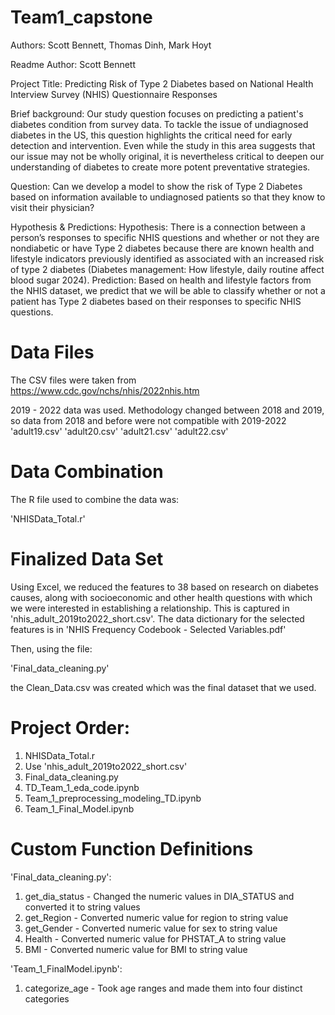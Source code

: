 # Team1_capstone

Authors: Scott Bennett, Thomas Dinh, Mark Hoyt

Readme Author: Scott Bennett

Project Title:
Predicting Risk of Type 2 Diabetes based on National Health Interview Survey (NHIS) Questionnaire Responses

Brief background:
Our study question focuses on predicting a patient's diabetes condition from survey data. To tackle the issue of undiagnosed diabetes in the US, this question highlights the critical need for early detection and intervention. Even while the study in this area suggests that our issue may not be wholly original, it is nevertheless critical to deepen our understanding of diabetes to create more potent preventative strategies.

Question:
Can we develop a model to show the risk of Type 2 Diabetes based on information available to undiagnosed patients so that they know to visit their physician?

Hypothesis & Predictions:
Hypothesis: There is a connection between a person’s responses to specific NHIS questions and whether or not they are nondiabetic or have Type 2 diabetes because there are known health and lifestyle indicators previously identified as associated with an increased risk of type 2 diabetes (Diabetes management: How lifestyle, daily routine affect blood sugar 2024).
Prediction: Based on health and lifestyle factors from the NHIS dataset, we predict that we will be able to classify whether or not a patient has Type 2 diabetes based on their responses to specific NHIS questions.


# Data Files

The CSV files were taken from https://www.cdc.gov/nchs/nhis/2022nhis.htm

2019 - 2022 data was used. Methodology changed between 2018 and 2019, so data from 2018 and before were not compatible with 2019-2022
'adult19.csv'
'adult20.csv'
'adult21.csv'
'adult22.csv'

# Data Combination

The R file used to combine the data was:

'NHISData_Total.r'

# Finalized Data Set

Using Excel, we reduced the features to 38 based on research on diabetes causes, along with socioeconomic and other health questions with which we were interested in establishing a relationship. This is captured in 'nhis_adult_2019to2022_short.csv'. The data dictionary for the selected features is in 'NHIS Frequency Codebook - Selected Variables.pdf'

Then, using the file: 

'Final_data_cleaning.py'

the Clean_Data.csv was created which was the final dataset that we used.

# Project Order:

1. NHISData_Total.r
2. Use 'nhis_adult_2019to2022_short.csv'
3. Final_data_cleaning.py
4. TD_Team_1_eda_code.ipynb
5. Team_1_preprocessing_modeling_TD.ipynb
6. Team_1_Final_Model.ipynb

# Custom Function Definitions

'Final_data_cleaning.py':
1. get_dia_status - Changed the numeric values in DIA_STATUS and converted it to string values
2. get_Region - Converted numeric value for region to string value
3. get_Gender - Converted numeric value for sex to string value
4. Health - Converted numeric value for PHSTAT_A to string value
5. BMI - Converted numeric value for BMI to string value

'Team_1_FinalModel.ipynb':
1. categorize_age - Took age ranges and made them into four distinct categories
